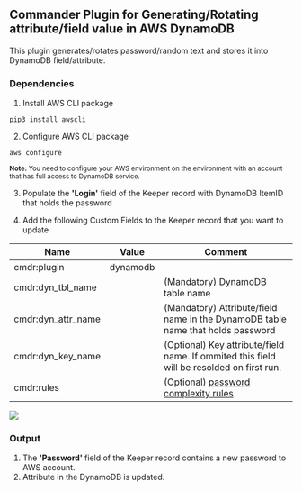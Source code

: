 Commander Plugin for Generating/Rotating attribute/field value in AWS DynamoDB
----

This plugin generates/rotates password/random text and stores it into DynamoDB field/attribute.

### Dependencies

1. Install AWS CLI package
```
pip3 install awscli
```

2. Configure AWS CLI package
```
aws configure
```

<sub>**Note:** You need to configure your AWS environment on the environment with an account that has full access to DynamoDB service.</sub>

3) Populate the **'Login'** field of the Keeper record with DynamoDB ItemID that holds the password

4) Add the following Custom Fields to the Keeper record that you want to update

Name               | Value        | Comment
---------          | -------      | ------------
cmdr:plugin        | dynamodb     |
cmdr:dyn_tbl_name  |              | (Mandatory) DynamoDB table name
cmdr:dyn_attr_name |              | (Mandatory) Attribute/field name in the DynamoDB table name that holds password
cmdr:dyn_key_name  |              | (Optional) Key attribute/field name. If ommited this field will be resolded on first run.
cmdr:rules         |              | (Optional) [password complexity rules](https://github.com/Keeper-Security/Commander/tree/master/keepercommander/plugins/password_rules.md)


![](https://raw.githubusercontent.com/Keeper-Security/Commander/master/keepercommander/images/plugin_dynamodb.png)

### Output

1. The **'Password'** field of the Keeper record contains a new password to AWS account.
2. Attribute in the DynamoDB is updated.